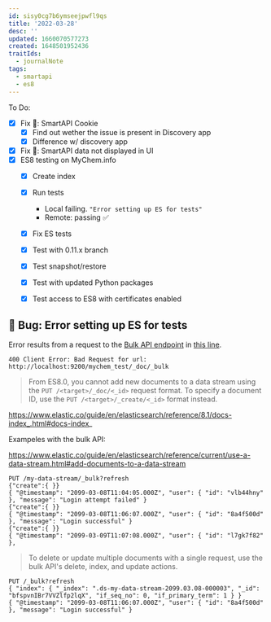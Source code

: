 ```yaml
---
id: sisy0cg7b6ymseejpwfl9qs
title: '2022-03-28'
desc: ''
updated: 1660070577273
created: 1648501952436
traitIds:
  - journalNote
tags:
  - smartapi
  - es8
---
```


To Do:

- [x] Fix 🐛: SmartAPI Cookie
  - [x] Find out wether the issue is present in Discovery app
  - [x] Difference w/ discovery app
- [x] Fix 🐛: SmartAPI data not displayed in UI
- [x] ES8 testing on MyChem.info
  - [x] Create index
  - [x] Run tests
      - Local failing. `"Error setting up ES for tests"`
      - Remote: passing ✅
  - [x] Fix ES tests
  - [x] Test with 0.11.x branch
  - [x] Test snapshot/restore
  - [x] Test with updated Python packages
  - [x] Test access to ES8 with certificates enabled



## 🐛 Bug: Error setting up ES for tests

Error results from a request to the [Bulk API endpoint](https://www.elastic.co/guide/en/elasticsearch/reference/current/docs-bulk.html#docs-bulk)
in [this line](https://github.com/biothings/biothings.api/blob/052d2b3ae84810f345df86e185ea18e730756e99/biothings/tests/web.py#L292-L294).

`400 Client Error: Bad Request for url: http://localhost:9200/mychem_test/_doc/_bulk`

>From ES8.0, you cannot add new documents to a data stream using the `PUT /<target>/_doc/<_id>` request format. To specify a document ID, use the `PUT /<target>/_create/<_id>` format instead.

https://www.elastic.co/guide/en/elasticsearch/reference/8.1/docs-index_.html#docs-index_

Exampeles with the bulk API:

https://www.elastic.co/guide/en/elasticsearch/reference/current/use-a-data-stream.html#add-documents-to-a-data-stream

```
PUT /my-data-stream/_bulk?refresh
{"create":{ }}
{ "@timestamp": "2099-03-08T11:04:05.000Z", "user": { "id": "vlb44hny" }, "message": "Login attempt failed" }
{"create":{ }}
{ "@timestamp": "2099-03-08T11:06:07.000Z", "user": { "id": "8a4f500d" }, "message": "Login successful" }
{"create":{ }}
{ "@timestamp": "2099-03-09T11:07:08.000Z", "user": { "id": "l7gk7f82" },
```

> To delete or update multiple documents with a single request, use the bulk API's delete, index, and update actions.

```
PUT /_bulk?refresh
{ "index": { "_index": ".ds-my-data-stream-2099.03.08-000003", "_id": "bfspvnIBr7VVZlfp2lqX", "if_seq_no": 0, "if_primary_term": 1 } }
{ "@timestamp": "2099-03-08T11:06:07.000Z", "user": { "id": "8a4f500d" }, "message": "Login successful" }
```
